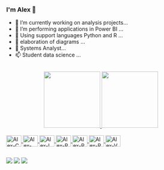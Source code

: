 ### I'm Alex 👋

- 🔭 I’m currently working on analysis projects...
- 🌱 I’m performing applications in Power BI ...
- 👯 Using support languages Python and R ...
- 🤔 elaboration of diagrams ...
- 💬 Systems Analyst...
- 📫 Student data science ...
##

<div align="center">
  <a href="https://github.com/rafaballerini">
  <img height="150em" src="https://github-readme-stats.vercel.app/api?username=AlexIngles&show_icons=false&theme=dark&include_all_commits=true&count_private=true"/>
  <img height="150em" src="https://github-readme-stats.vercel.app/api/top-langs/?username=AlexIngles&layout=compact&langs_count=7&theme=dark"/>
</div>

  <div style="display: inline_block"><br>
  <img align="center" alt="Alex-C" height="30" width="40"src="https://cdn.jsdelivr.net/gh/devicons/devicon/icons/c/c-original.svg" />
  <img align="center" alt="Alex-Canva" height="30" width="40"src="https://cdn.jsdelivr.net/gh/devicons/devicon/icons/canva/canva-original.svg" />
  <img align="center" alt="Alex-I" height="30" width="40"src="https://cdn.jsdelivr.net/gh/devicons/devicon/icons/illustrator/illustrator-plain.svg" />
  <img align="center" alt="Alex-P" height="30" width="40"src="https://cdn.jsdelivr.net/gh/devicons/devicon/icons/python/python-original.svg" />
  <img align="center" alt="Alex-R" height="30" width="40"src="https://cdn.jsdelivr.net/gh/devicons/devicon/icons/rstudio/rstudio-original.svg" />
  <img align="center" alt="Alex-R" height="30" width="40"src="https://cdn.jsdelivr.net/gh/devicons/devicon/icons/trello/trello-plain.svg" />
  <img align="center" alt="Alex-V" height="30" width="40"src="https://cdn.jsdelivr.net/gh/devicons/devicon/icons/visualstudio/visualstudio-plain.svg" />
 
 ##
</div>
  <a href="https://instagram.com/alex.ingls/" target="_blank"><img src="https://img.shields.io/badge/-Instagram-%23E4405F?style=for-the-badge&logo=instagram&logoColor=white" target="_blank"></a>
  <a href="https://https://discord.gg/6XDytfpc" target="_blank"><img src="https://img.shields.io/badge/Discord-7289DA?style=for-the-badge&logo=discord&logoColor=white" target="_blank"></a> 
   <a href="https://www.linkedin.com/in/alexingls" target="_blank"><img src="https://img.shields.io/badge/-LinkedIn-%230077B5?style=for-the-badge&logo=linkedin&logoColor=white" target="_blank"></a> 
 
